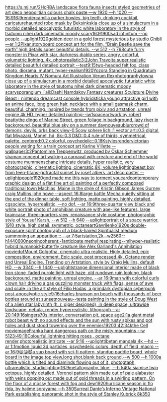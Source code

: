 [https://s.mj.run/2HcRBA  landscape flora fauna insects styled geometries of art deco neopolitian colours chalk paste —w 1920 —h 1020 —](https://www.ebank.nz/aiartgenerator?category=https%3A//s.mj.run/2HcRBA%20%20landscape%20flora%20fauna%20insects%20styled%20geometries%20of%20art%20deco%20neopolitian%20colours%20chalk%20paste%20%E2%80%94w%201920%20%E2%80%94h%201020%20%E2%80%94)[16:9](https://www.ebank.nz/aiartgenerator?category=16%3A9)[16:9](https://www.ebank.nz/aiartgenerator?category=16%3A9)[render](https://www.ebank.nz/aiartgenerator?category=render)[camilla parker bowles, big teeth, drinking cocktail, caricature](https://www.ebank.nz/aiartgenerator?category=camilla%20parker%20bowles%2C%20big%20teeth%2C%20drinking%20cocktail%2C%20caricature)[haunted robo mask by Beksinkski](https://www.ebank.nz/aiartgenerator?category=haunted%20robo%20mask%20by%20Beksinkski)[a close up of a simulacrum in a morbid detailed apocalyptic futuristic white laboratory in the style of tsutomu nihei dark cinematic moody scary](https://www.ebank.nz/aiartgenerator?category=a%20close%20up%20of%20a%20simulacrum%20in%20a%20morbid%20detailed%20apocalyptic%20futuristic%20white%20laboratory%20in%20the%20style%20of%20tsutomu%20nihei%20dark%20cinematic%20moody%20scary)[16:9](https://www.ebank.nz/aiartgenerator?category=16%3A9)[1900s](https://www.ebank.nz/aiartgenerator?category=1900s)[ad infinitum --no people --uplight](https://www.ebank.nz/aiartgenerator?category=ad%20infinitum%20--no%20people%20--uplight)[1920](https://www.ebank.nz/aiartgenerator?category=1920)[golden deer in a gold forest mysterious by studio Ghibli —ar 1:2](https://www.ebank.nz/aiartgenerator?category=golden%20deer%20in%20a%20gold%20forest%20mysterious%20by%20studio%20Ghibli%20%E2%80%94ar%201%3A2)[Pixar storyboard concept art for the film, “Brain Beetle save the earth”,high details,super beautiful details. --w 512 --h 768](https://www.ebank.nz/aiartgenerator?category=Pixar%20storyboard%20concept%20art%20for%20the%20film%2C%20%E2%80%9CBrain%20Beetle%20save%20the%20earth%E2%80%9D%2Chigh%20details%2Csuper%20beautiful%20details.%20--w%20512%20--h%20768)[cute furry monster in Pixar with star, darkness diablo series, angry, colorful, volumetric lighting, 4k, photorealistic](https://www.ebank.nz/aiartgenerator?category=cute%20furry%20monster%20in%20Pixar%20with%20star%2C%20darkness%20diablo%20series%2C%20angry%2C%20colorful%2C%20volumetric%20lighting%2C%204k%2C%20photorealistic)[3:2](https://www.ebank.nz/aiartgenerator?category=3%3A2)[John Travolta super realistic detailed beautiful detailed portrait --test](https://www.ebank.nz/aiartgenerator?category=John%20Travolta%20super%20realistic%20detailed%20beautiful%20detailed%20portrait%20--test)[9:15](https://www.ebank.nz/aiartgenerator?category=9%3A15)[two-headed felt fox, class photo, diorama, mutant, hyper-realism](https://www.ebank.nz/aiartgenerator?category=two-headed%20felt%20fox%2C%20class%20photo%2C%20diorama%2C%20mutant%2C%20hyper-realism)[1920](https://www.ebank.nz/aiartgenerator?category=1920)[Yozora Standing in Quadratum Kingdom Hearts IV Nomura Art Illustration Verum Rex](https://www.ebank.nz/aiartgenerator?category=Yozora%20Standing%20in%20Quadratum%20Kingdom%20Hearts%20IV%20Nomura%20Art%20Illustration%20Verum%20Rex)[photography](https://www.ebank.nz/aiartgenerator?category=photography)[town](https://www.ebank.nz/aiartgenerator?category=town)[a close up of a simulacrum in a morbid detailed apocalyptic futuristic white laboratory in the style of tsutomu nihei dark cinematic moody scary](https://www.ebank.nz/aiartgenerator?category=a%20close%20up%20of%20a%20simulacrum%20in%20a%20morbid%20detailed%20apocalyptic%20futuristic%20white%20laboratory%20in%20the%20style%20of%20tsutomu%20nihei%20dark%20cinematic%20moody%20scary)[sporangium](https://www.ebank.nz/aiartgenerator?category=sporangium)[「all:Dashi Namdakov,Fantasy creatures,Sculpture,Divine Beast」](https://www.ebank.nz/aiartgenerator?category=%E3%80%8Call%3ADashi%20Namdakov%2CFantasy%20creatures%2CSculpture%2CDivine%20Beast%E3%80%8D)[nintendo dreamcast console hybrid](https://www.ebank.nz/aiartgenerator?category=nintendo%20dreamcast%20console%20hybrid)[stick](https://www.ebank.nz/aiartgenerator?category=stick)[a young attractive girl with an anime face, long green hair, necklace with a small gasmask charm, beautiful, charming, inspired by trends from pixiv and artstation, unreal engine 4k HD, hyper detailed painting--iw1](https://www.ebank.nz/aiartgenerator?category=a%20young%20attractive%20girl%20with%20an%20anime%20face%2C%20long%20green%20hair%2C%20necklace%20with%20a%20small%20gasmask%20charm%2C%20beautiful%2C%20charming%2C%20inspired%20by%20trends%20from%20pixiv%20and%20artstation%2C%20unreal%20engine%204k%20HD%2C%20hyper%20detailed%20painting--iw1)[space](https://www.ebank.nz/aiartgenerator?category=space)[artwork by robert beatty](https://www.ebank.nz/aiartgenerator?category=artwork%20by%20robert%20beatty)[the dingo of Marine Street, green foliage in background, lazy river in background, beautiful blue sky on a summer day](https://www.ebank.nz/aiartgenerator?category=the%20dingo%20of%20Marine%20Street%2C%20green%20foliage%20in%20background%2C%20lazy%20river%20in%20background%2C%20beautiful%20blue%20sky%20on%20a%20summer%20day)[nouveau](https://www.ebank.nz/aiartgenerator?category=nouveau)[blur](https://www.ebank.nz/aiartgenerator?category=blur)[crowd of demons, devils, orks back view](https://www.ebank.nz/aiartgenerator?category=crowd%20of%20demons%2C%20devils%2C%20orks%20back%20view)[-0.5](https://www.ebank.nz/aiartgenerator?category=-0.5)[cow sphere lich::1 vector art::0.3 digital, flat Miyazaki, Monet, hd, 8k::0.3 D&D::0.4 rule of thirds, symmetrical, palette, centered:0.2 colorful, psychedelic::0.1](https://www.ebank.nz/aiartgenerator?category=cow%20sphere%20lich%3A%3A1%20vector%20art%3A%3A0.3%20digital%2C%20flat%20Miyazaki%2C%20Monet%2C%20hd%2C%208k%3A%3A0.3%20D%26D%3A%3A0.4%20rule%20of%20thirds%2C%20symmetrical%2C%20palette%2C%20centered%3A0.2%20colorful%2C%20psychedelic%3A%3A0.1)[8K](https://www.ebank.nz/aiartgenerator?category=8K)[styles](https://www.ebank.nz/aiartgenerator?category=styles)[render](https://www.ebank.nz/aiartgenerator?category=render)[victorian people waiting for a train concept art Karine Villette --wallpaper](https://www.ebank.nz/aiartgenerator?category=victorian%20people%20waiting%20for%20a%20train%20concept%20art%20Karine%20Villette%20--wallpaper)[3:2](https://www.ebank.nz/aiartgenerator?category=3%3A2)[Pantomime Treppenwitz, produced by Oskar Schlemmer shaman concept art walking  a carnaval with creature and  end of the world costume mummenschanz intricate details, hyper realistic, very photographic, cinematic lighting, cinematic;8K; volume lighting](https://www.ebank.nz/aiartgenerator?category=Pantomime%20Treppenwitz%2C%20produced%20by%20Oskar%20Schlemmer%20shaman%20concept%20art%20walking%20%20a%20carnaval%20with%20creature%20and%20%20end%20of%20the%20world%20costume%20mummenschanz%20intricate%20details%2C%20hyper%20realistic%2C%20very%20photographic%2C%20cinematic%20lighting%2C%20cinematic%3B8K%3B%20volume%20lighting)[beast boy from teen-titans-go](https://www.ebank.nz/aiartgenerator?category=beast%20boy%20from%20teen-titans-go)[fractal sunset by josef albers, art deco poster --uplight](https://www.ebank.nz/aiartgenerator?category=fractal%20sunset%20by%20josef%20albers%2C%20art%20deco%20poster%20--uplight)[people](https://www.ebank.nz/aiartgenerator?category=people)[1920](https://www.ebank.nz/aiartgenerator?category=1920)[god made me this way to torment you](https://www.ebank.nz/aiartgenerator?category=god%20made%20me%20this%20way%20to%20torment%20you)[card](https://www.ebank.nz/aiartgenerator?category=card)[contemporary graphic design of a flat fine art oil painting of a perfectly composed traditional town Machias, Maine in the style of Kristin Gibson James Gurney craig Mullins john howe --aspect 16:8](https://www.ebank.nz/aiartgenerator?category=contemporary%20graphic%20design%20of%20a%20flat%20fine%20art%20oil%20painting%20of%20a%20perfectly%20composed%20traditional%20town%20Machias%2C%20Maine%20in%20the%20style%20of%20Kristin%20Gibson%20James%20Gurney%20craig%20Mullins%20john%20howe%20--aspect%2016%3A8)[large battle Mecha quietly sitting at the end of the dinner table, soft lighting, matte painting, highly detailed, cgsociety, hyperrealistic, --no dof, --ar 16:9](https://www.ebank.nz/aiartgenerator?category=large%20battle%20Mecha%20quietly%20sitting%20at%20the%20end%20of%20the%20dinner%20table%2C%20soft%20lighting%2C%20matte%20painting%2C%20highly%20detailed%2C%20cgsociety%2C%20hyperrealistic%2C%20--no%20dof%2C%20--ar%2016%3A9)[three-quarter view black and white portrait photo of amphibian creature with ape-like features, large braincase, three-quarters view, renaissance style costume, photographic style of Yousuf Karsh, --w 512 --h 640 --uplight](https://www.ebank.nz/aiartgenerator?category=three-quarter%20view%20black%20and%20white%20portrait%20photo%20of%20amphibian%20creature%20with%20ape-like%20features%2C%20large%20braincase%2C%20three-quarters%20view%2C%20renaissance%20style%20costume%2C%20photographic%20style%20of%20Yousuf%20Karsh%2C%20--w%20512%20--h%20640%20--uplight)[portrait of a space warrior, 1910 style, high detail, symmetric, octane](https://www.ebank.nz/aiartgenerator?category=portrait%20of%20a%20space%20warrior%2C%201910%20style%2C%20high%20detail%2C%20symmetric%2C%20octane)[art](https://www.ebank.nz/aiartgenerator?category=art)[Gavrilenko](https://www.ebank.nz/aiartgenerator?category=Gavrilenko)[1920s double-exposure spirit photograph of a black-haired Spiritualist medium summoning an apparition :: --ar 7:5](https://www.ebank.nz/aiartgenerator?category=1920s%20double-exposure%20spirit%20photograph%20of%20a%20black-haired%20Spiritualist%20medium%20summoning%20an%20apparition%20%3A%3A%20--ar%207%3A5)[artstation,2k--w2560--h1440](https://www.ebank.nz/aiartgenerator?category=artstation%2C2k--w2560--h1440)[600](https://www.ebank.nz/aiartgenerator?category=600)[neon](https://www.ebank.nz/aiartgenerator?category=neon)[incoherent:-1](https://www.ebank.nz/aiartgenerator?category=incoherent%3A-1)[anticipate methyl respirating](https://www.ebank.nz/aiartgenerator?category=anticipate%20methyl%20respirating)[--ml](https://www.ebank.nz/aiartgenerator?category=--ml)[hyper-realistic hybrid humanoid-butterfly creature like Alex Garland's Annihilation movie](https://www.ebank.nz/aiartgenerator?category=hyper-realistic%20hybrid%20humanoid-butterfly%20creature%20like%20Alex%20Garland%27s%20Annihilation%20movie)[dof](https://www.ebank.nz/aiartgenerator?category=dof)[Mount Golgotha, cinematic ultra realistic. Higly detailed, epic composition. environment. Epic scale, post processed 4k, Octane render and Unreal Engine. Trending on Artstation, style by Craig Mullins, default HD, --w 3340 --h 1440 --uplight](https://www.ebank.nz/aiartgenerator?category=Mount%20Golgotha%2C%20cinematic%20ultra%20realistic.%20Higly%20detailed%2C%20epic%20composition.%20environment.%20Epic%20scale%2C%20post%20processed%204k%2C%20Octane%20render%20and%20Unreal%20Engine.%20Trending%20on%20Artstation%2C%20style%20by%20Craig%20Mullins%2C%20default%20HD%2C%20--w%203340%20--h%201440%20--uplight)[strange dimensional interior made of black Iron stone, faded purple light with haze, old rundown ruin looking, black background, matte painting, unreal engine, --ar 16:9](https://www.ebank.nz/aiartgenerator?category=strange%20dimensional%20interior%20made%20of%20black%20Iron%20stone%2C%20faded%20purple%20light%20with%20haze%2C%20old%20rundown%20ruin%20looking%2C%20black%20background%2C%20matte%20painting%2C%20unreal%20engine%2C%20--ar%2016%3A9)[man with colorful curly clown hair driving a gas guzzling monster truck with flags, sense of awe and scale, in the art style of Filip Hodas, a grimdark dystopian cyberpunk post-apocalyptic style](https://www.ebank.nz/aiartgenerator?category=man%20with%20colorful%20curly%20clown%20hair%20driving%20a%20gas%20guzzling%20monster%20truck%20with%20flags%2C%20sense%20of%20awe%20and%20scale%2C%20in%20the%20art%20style%20of%20Filip%20Hodas%2C%20a%20grimdark%20dystopian%20cyberpunk%20post-apocalyptic%20style)[9:16](https://www.ebank.nz/aiartgenerator?category=9%3A16)[charles branson on beach with thousands of beer bottles around at sunset](https://www.ebank.nz/aiartgenerator?category=charles%20branson%20on%20beach%20with%20thousands%20of%20beer%20bottles%20around%20at%20sunset)[](https://www.ebank.nz/aiartgenerator?category=)[nouveau](https://www.ebank.nz/aiartgenerator?category=nouveau)[--test](https://www.ebank.nz/aiartgenerator?category=--test)[a painting in the style of Doug West of a alien star labyrinth (h. r. giger designed), in deep space, ultrawide landscape, nebula, render hyperrealistic, lithograph --ar 20:14](https://www.ebank.nz/aiartgenerator?category=a%20painting%20in%20the%20style%20of%20Doug%20West%20of%20a%20alien%20star%20labyrinth%20%28h.%20r.%20giger%20designed%29%2C%20in%20deep%20space%2C%20ultrawide%20landscape%2C%20nebula%2C%20render%20hyperrealistic%2C%20lithograph%20--ar%2020%3A14)[9:16](https://www.ebank.nz/aiartgenerator?category=9%3A16)[singers](https://www.ebank.nz/aiartgenerator?category=singers)[70s interior, conversation pit, space age](https://www.ebank.nz/aiartgenerator?category=70s%20interior%2C%20conversation%20pit%2C%20space%20age)[2:1](https://www.ebank.nz/aiartgenerator?category=2%3A1)[a giant metal robot beast with no sound effects and the sun with rusty spikes and pot holes and dust stood towering over the enemies](https://www.ebank.nz/aiartgenerator?category=a%20giant%20metal%20robot%20beast%20with%20no%20sound%20effects%20and%20the%20sun%20with%20rusty%20spikes%20and%20pot%20holes%20and%20dust%20stood%20towering%20over%20the%20enemies)[1920](https://www.ebank.nz/aiartgenerator?category=1920)[3:4](https://www.ebank.nz/aiartgenerator?category=3%3A4)[2:3](https://www.ebank.nz/aiartgenerator?category=2%3A3)[4k](https://www.ebank.nz/aiartgenerator?category=4k)[the Cell movie](https://www.ebank.nz/aiartgenerator?category=the%20Cell%20movie)[mage](https://www.ebank.nz/aiartgenerator?category=mage)[Frank](https://www.ebank.nz/aiartgenerator?category=Frank)[a hard dangerous path on the misty mountains --w 512](https://www.ebank.nz/aiartgenerator?category=a%20hard%20dangerous%20path%20on%20the%20misty%20mountains%20--w%20512)[3:4](https://www.ebank.nz/aiartgenerator?category=3%3A4)[9:16](https://www.ebank.nz/aiartgenerator?category=9%3A16)[Colourful lightning hitting roses , octane render,photorealistic,intricate --ar 9:16 --uplight](https://www.ebank.nz/aiartgenerator?category=Colourful%20lightning%20hitting%20roses%20%2C%20octane%20render%2Cphotorealistic%2Cintricate%20--ar%209%3A16%20--uplight)[tibetan mandala 4k --hd --ar 1:1](https://www.ebank.nz/aiartgenerator?category=tibetan%20mandala%204k%20--hd%20--ar%201%3A1)[motion liquid 3d particles, psychedelic colors, depth of field, macro --ar 16:9](https://www.ebank.nz/aiartgenerator?category=motion%20liquid%203d%20particles%2C%20psychedelic%20colors%2C%20depth%20of%20field%2C%20macro%20--ar%2016%3A9)[😉😘😈](https://www.ebank.nz/aiartgenerator?category=%F0%9F%98%89%F0%9F%98%98%F0%9F%98%88)[a sup board with sci-fi pattern, standup paddle board ,whole board in the image,top view,long shot,blank back ground,--w 500 --h 1000](https://www.ebank.nz/aiartgenerator?category=a%20sup%20board%20with%20sci-fi%20pattern%2C%20standup%20paddle%20board%20%2Cwhole%20board%20in%20the%20image%2Ctop%20view%2Clong%20shot%2Cblank%20back%20ground%2C--w%20500%20--h%201000)[a bottle which is tilted and diaminds flowing out of it, photogtaph, ultrarealistic, studiolighting](https://www.ebank.nz/aiartgenerator?category=a%20bottle%20which%20is%20tilted%20and%20diaminds%20flowing%20out%20of%20it%2C%20photogtaph%2C%20ultrarealistic%2C%20studiolighting)[16:9](https://www.ebank.nz/aiartgenerator?category=16%3A9)[metallography, blue ,  --h 540](https://www.ebank.nz/aiartgenerator?category=metallography%2C%20blue%20%2C%20%20--h%20540)[a siamise twin octopus. highly detailed. Voronoi pattern skin made out of pale alabaster with veins popping out made out of gold threads in a swirling pattern.  On the floor of a mossy forest with fog and dew](https://www.ebank.nz/aiartgenerator?category=a%20siamise%20twin%20octopus.%20highly%20detailed.%20Voronoi%20pattern%20skin%20made%20out%20of%20pale%20alabaster%20with%20veins%20popping%20out%20made%20out%20of%20gold%20threads%20in%20a%20swirling%20pattern.%20%20On%20the%20floor%20of%20a%20mossy%20forest%20with%20fog%20and%20dew)[1920](https://www.ebank.nz/aiartgenerator?category=1920)[hurricane season in flo rida, by hajime sorayama —h 350](https://www.ebank.nz/aiartgenerator?category=hurricane%20season%20in%20flo%20rida%2C%20by%20hajime%20sorayama%20%E2%80%94h%20350)[Surreal Dante’s Inferno Vintage National Park establishing panoramic shot in the style of Stanley Kubrick 8k](https://www.ebank.nz/aiartgenerator?category=Surreal%20Dante%E2%80%99s%20Inferno%20Vintage%20National%20Park%20establishing%20panoramic%20shot%20in%20the%20style%20of%20Stanley%20Kubrick%208k)[350](https://www.ebank.nz/aiartgenerator?category=350)